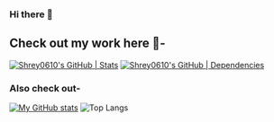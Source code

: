 ### Hi there 👋
## Check out my work here 🚀-
[![Shrey0610's GitHub | Stats](https://stats.quine.sh/Shrey0610/github?theme=dark)](https://quine.sh?utm_source=widgets&utm_campaign=Shrey0610)
[![Shrey0610's GitHub | Dependencies](https://stats.quine.sh/Shrey0610/dependencies?theme=dark)](https://quine.sh?utm_source=widgets&utm_campaign=Shrey0610)

### Also check out-
[![My GitHub stats](https://github-readme-stats.vercel.app/api?username=Shrey0610)](https://github.com/Shrey0610/github-readme-stats)
![Top Langs](https://github-readme-stats.vercel.app/api/top-langs/?username=Shrey0610&langs_count=8)
